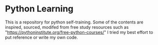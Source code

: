 # Python Learning

This is a repository for python self-training.
Some of the contents are inspired, sourced, modifed from free study resources such as "https://pythoninstitute.org/free-python-courses/"
I tried my best effort to put reference or write my own code.
